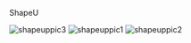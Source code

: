 ShapeU



![shapeuppic3](https://github.com/ChrystianOrren/shapeup2/assets/3198719/05cd2a0f-c6f0-4b94-8821-8db050eb8c66)
![shapeuppic1](https://github.com/ChrystianOrren/shapeup2/assets/3198719/c89261ba-2648-4deb-8ed1-a102c8901354)
![shapeuppic2](https://github.com/ChrystianOrren/shapeup2/assets/3198719/e70cfd01-3d41-47de-bb6a-2766daa93e23)

